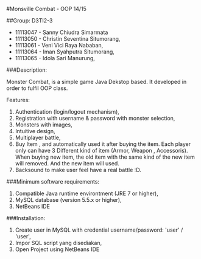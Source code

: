 

#Monsville Combat - OOP 14/15


##Group: D3TI2-3
- 11113047 - Sanny Chiudra Simarmata
- 11113050 - Christin Seventina Situmorang,
- 11113061 - Veni Vici Raya Nababan,
- 11113064 - Iman Syahputra Situmorang,
- 11113065 - Idola Sari Manurung,


###Description:

Monster Combat, is a simple game Java Dekstop based. It developed in order to fulfil OOP class.

Features:
1. Authentication (login/logout mechanism),
2. Registration with username & password with monster selection,
3. Monsters with images,
4. Intuitive design,
5. Multiplayer battle,
6. Buy Item , and automatically used it after buying the item. Each player only can have 3 Different  kind of item (Armor, Weapon , Accessoris).
   When buying new item, the old item with the same kind of the new item will removed. And the new item will used.
7. Backsound to make user feel have a real battle :D.   



###Minimum software requirements:
1. Compatible Java runtime environtment (JRE 7 or higher),
2. MySQL database (version 5.5.x or higher),
3. NetBeans IDE



###Installation:
1. Create user in MySQL with credential username/password:  'user' / 'user',
2. Impor SQL script yang disediakan,
3. Open Project using NetBeans IDE